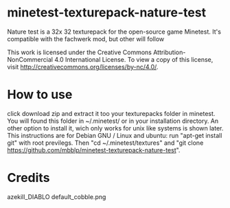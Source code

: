 # minetest-texturepack-nature-test
Nature test is a 32x 32 texturepack for the open-source game Minetest. It's compatible with the fachwerk mod, but other will follow

This work is licensed under the Creative Commons Attribution-NonCommercial 4.0 International License. To view a copy of this license, visit http://creativecommons.org/licenses/by-nc/4.0/.

# How to use
click download zip and extract it too your texturepacks folder in minetest. You will found this folder in ~/.minetest/ or in your installation directory.
An other option to install it, wich only works for unix like systems is shown later. This instructions are for Debian GNU / Linux and ubuntu:
run "apt-get install git" with root previlegs. 
Then "cd ~/.minetest/textures" and "git  clone https://github.com/mbblp/minetest-texturepack-nature-test".

# Credits

azekill_DIABLO
default_cobble.png 